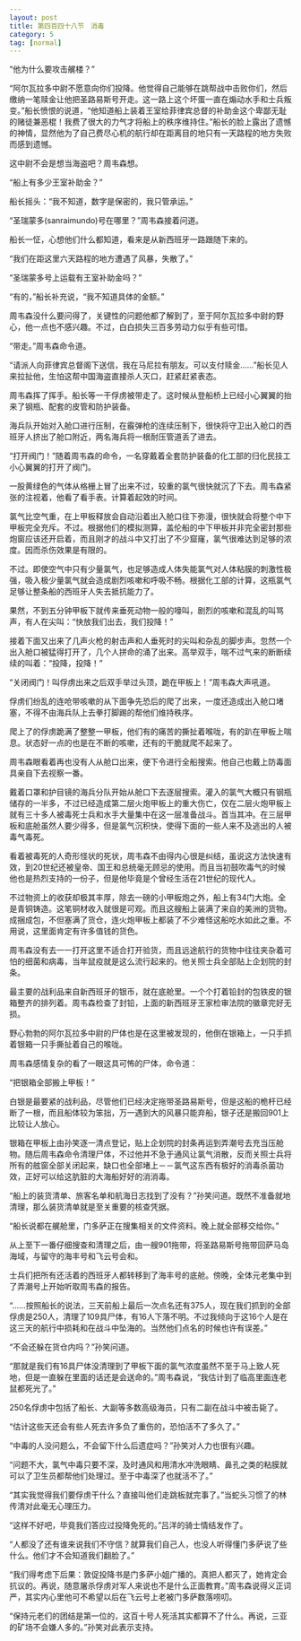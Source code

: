 ```yaml
---
layout: post
title: 第四百四十八节　消毒
category: 5
tag: [normal]
---
```


“他为什么要攻击艉楼？”

“阿尔瓦拉多中尉不愿意向你们投降。他觉得自己能够在跳帮战中击败你们，然后缴纳一笔赎金让他把圣路易斯号开走。这一路上这个坏蛋一直在煽动水手和士兵叛变。”船长愤恨的说道，“他知道船上装着王室给菲律宾总督的补助金这个卑鄙无耻的赌徒兼恶棍！我费了很大的力气才将船上的秩序维持住。”船长的脸上露出了遗憾的神情，显然他为了自己费尽心机的航行却在距离目的地只有一天路程的地方失败而感到遗憾。

这中尉不会是想当海盗吧？周韦森想。

“船上有多少王室补助金？”

船长摇头：“我不知道，数字是保密的，我只管承运。”

“圣瑞蒙多(sanraimundo)号在哪里？”周韦森接着问道。

船长一怔，心想他们什么都知道，看来是从新西班牙一路跟随下来的。

“我们在距这里六天路程的地方遭遇了风暴，失散了。”

“圣瑞蒙多号上运载有王室补助金吗？”

“有的，”船长补充说，“我不知道具体的金额。”

周韦森没什么要问得了，关键性的问题他都了解到了，至于阿尔瓦拉多中尉的野心，他一点也不感兴趣。不过，白白损失三百多劳动力似乎有些可惜。

“带走。”周韦森命令道。

“请派人向菲律宾总督阁下送信，我在马尼拉有朋友。可以支付赎金……”船长见人来拉扯他，生怕这帮中国海盗直接杀人灭口，赶紧赶紧表态。

周韦森挥了挥手。船长等一干俘虏被带走了。这时候从登船桥上已经小心翼翼的抬来了钢瓶、配套的皮管和防护装备。

海兵队开始对入舱口进行压制，在霰弹枪的连续压制下，很快将守卫出入舱口的西班牙人挤出了舱口附近，两名海兵将一根耐压管道丢了进去。

“打开阀门！”随着周韦森的命令，一名穿戴着全套防护装备的化工部的归化民技工小心翼翼的打开了阀门。

一股黄绿色的气体从格栅上冒了出来不过，较重的氯气很快就沉了下去。周韦森紧张的注视着，他看了看手表。计算着起效的时间。

氯气比空气重，在上甲板释放会自动沿着出入舱口往下弥漫，很快就会将整个中下甲板完全充斥。不过。根据他们的模拟测算，盖伦船的中下甲板并非完全密封那些炮窗应该还开启着，而且刚才的战斗中又打出了不少窟窿，氯气很难达到足够的浓度。因而杀伤效果是有限的。

不过。即使空气中只有少量氯气，也足够造成人体失能氯气对人体粘膜的刺激性极强，吸入极少量氯气就会造成剧烈咳嗽和呼吸不畅。根据化工部的计算，这瓶氯气足够让整条船的西班牙人失去抵抗能力了。

果然，不到五分钟甲板下就传来垂死动物一般的嚎叫，剧烈的咳嗽和混乱的叫骂声，有人在尖叫：“快放我们出去，我们投降！”

接着下面又出来了几声火枪的射击声和人垂死时的尖叫和杂乱的脚步声。忽然一个出入舱口被猛得打开了，几个人拼命的涌了出来。高举双手，喘不过气来的断断续续的叫着：“投降，投降！”

“关闭阀门！叫俘虏出来之后双手举过头顶，跪在甲板上！”周韦森大声吼道。

俘虏们纷乱的连呛带咳嗽的从下面争先恐后的爬了出来，一度还造成出入舱口堵塞，不得不由海兵队上去拳打脚踢的帮他们维持秩序。

爬上了的俘虏跪满了整整一甲板，他们有的痛苦的撕扯着喉咙，有的趴在甲板上喘息。状态好一点的也是在不断的咳嗽，还有的干脆就爬不起来了。

周韦森眼看着再也没有人从舱口出来，便下令进行全船搜索。他自己也戴上防毒面具亲自下去视察一番。

戴着口罩和护目镜的海兵分队开始从舱口下去逐层搜索。灌入的氯气大概只有钢瓶储存的一半多，不过已经造成第二层火炮甲板上的重大伤亡，仅在二层火炮甲板上就有三十多人被毒死士兵和水手大量集中在这一层准备战斗。首当其冲。在三层甲板和底舱虽然人要少得多，但是氯气沉积快，使得下面的一些人来不及逃出的人被毒气毒死。

看着被毒死的人奇形怪状的死状，周韦森不由得内心很是纠结，虽说这方法快速有效，到20世纪还被皇帝、国王和总统毫无顾忌的使用。而且当初鼓吹毒气的时候他也是热烈支持的一份子，但是他毕竟是个曾经生活在21世纪的现代人。

不过物资上的收获却极其丰厚，除去一磅的小甲板炮之外，船上有34门大炮。全是青铜铸造。这笔铜材收入就很是可观。而且这艘船上装满了来自的美洲的货物。成捆成包，不但塞满了货仓，连火炮甲板上都装了不少难怪这船吃水如此之重。不用说，这里面肯定有许多值钱的货色。

周韦森没有去一一打开这里不适合打开验货，而且远途航行的货物中往往夹杂着可怕的细菌和病毒，当年鼠疫就是这么流行起来的。他关照士兵全部贴上企划院的封条。

最主要的战利品来自新西班牙的银币，就在底舱里。一个个打着铅封的包铁皮的银箱整齐的排列着。周韦森检查了封铅，上面的新西班牙王家检审法院的徽章完好无损。

野心勃勃的阿尔瓦拉多中尉的尸体也是在这里被发现的，他倒在银箱上，一只手抓着银箱一只手撕扯着自己的喉咙。

周韦森感情复杂的看了一眼这具可怖的尸体，命令道：

“把银箱全部搬上甲板！”

白银是最要紧的战利品，尽管他们已经决定拖带圣路易斯号，但是这船的桅杆已经断了一根，而且船体较为笨拙，万一遇到大的风暴只能弃船，银子还是搬回901上比较让人放心。

银箱在甲板上由孙笑逐一清点登记，贴上企划院的封条再运到弄潮号去充当压舱物。随后周韦森命令清理尸体，不过他并不急于通风让氯气消散，反而关照士兵将所有的舷窗全部关闭起来，缺口也全部堵上－－氯气这东西有极好的消毒杀菌功效，正好可以给这肮脏的大海船好好的消消毒。

“船上的装货清单、旅客名单和航海日志找到了没有？”孙笑问道。既然不准备就地清理，那么装货清单就是至关重要的核查凭据。

“船长说都在艉舱里，门多萨正在搜集相关的文件资料。晚上就全部移交给你。”

从上至下一番仔细搜查和清理之后，由一艘901拖带，将圣路易斯号拖带回萨马岛海域，与留守的海丰号和飞云号会和。

士兵们把所有还活着的西班牙人都转移到了海丰号的底舱。傍晚，全体元老集中到了弄潮号上开始听取周韦森的报告。

“……按照船长的说法，三天前船上最后一次点名还有375人，现在我们抓到的全部俘虏是250人，清理了109具尸体，有16人下落不明。不过我倾向于这16个人是在这三天的航行中损耗和在战斗中坠海的。当然他们点名的时候也许有误差。”

“不会还躲在货仓内吗？”孙笑问道。

“那就是我们有16具尸体没清理到了甲板下面的氯气浓度虽然不至于马上致人死地，但是一直躲在里面的话还是会送命的。”周韦森说，“我估计到了临高里面连老鼠都死光了。”

250名俘虏中包括了船长、大副等多数高级海员，只有二副在战斗中被击毙了。

“估计这些天还会有些人死去许多负了重伤的，恐怕活不了多久了。”

“中毒的人没问题么，不会留下什么后遗症吗？”孙笑对人力也很有兴趣。

“问题不大，氯气中毒只要不深，及时通风和用清水冲洗眼睛、鼻孔之类的粘膜就可以了卫生员都帮他们处理过。至于中毒深了也就活不了。”

“其实我觉得我们要俘虏干什么？直接叫他们走跳板就完事了。”当蛇头习惯了的林传清对此毫无心理压力。

“这样不好吧，毕竟我们答应过投降免死的。”吕洋的骑士情结发作了。

“人都没了还有谁来说我们不守信？就算我们自己人，也没人听得懂门多萨说了些什么。他们才不会知道我们翻脸了。”

“我们得考虑下后果：敦促投降书是门多萨小姐广播的。真把人都灭了，她肯定会抗议的。再说，随意屠杀俘虏对军人来说也不是什么正面教育。”周韦森说得义正词严，其实内心里他可不希望以后在飞云号上老被门多萨数落唠叨。

“保持元老们的团结是第一位的，这百十号人死活其实都算不了什么。再说，三亚的矿场不会嫌人多的。”孙笑对此表示支持。